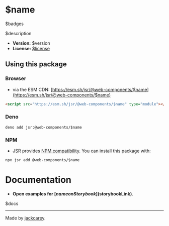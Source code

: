 # $name

$badges

$description

-   **Version:** $version
-   **License:** [$license](./LICENSE.md)

## Using this package

### Browser

-   via the ESM CDN: [https://esm.sh/jsr/@web-components/$name](https://esm.sh/jsr/@web-components/$name)

```html
<script src="https://esm.sh/jsr/@web-components/$name" type="module"></script>
```

### Deno

```
deno add jsr:@web-components/$name
```

### NPM

-   JSR provides [NPM compatibility](https://jsr.io/docs/npm-compatibility). You can install this package with:

```
npx jsr add @web-components/$name
```

# Documentation

-   **Open examples for [$name on Storybook]($storybookLink)**.

$docs

---

Made by [jackcarey](https://jackcarey.co.uk).
